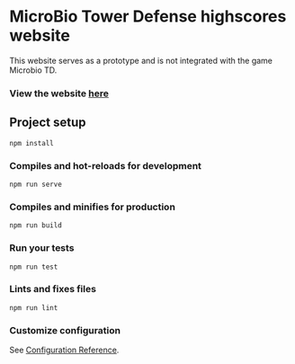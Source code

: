 # MicroBio Tower Defense highscores website
This website serves as a prototype and is not integrated with the game Microbio TD.

### View the website [here](https://microbiotd.netlify.com/#/)  

## Project setup
```
npm install
```

### Compiles and hot-reloads for development
```
npm run serve
```

### Compiles and minifies for production
```
npm run build
```

### Run your tests
```
npm run test
```

### Lints and fixes files
```
npm run lint
```

### Customize configuration
See [Configuration Reference](https://cli.vuejs.org/config/).
